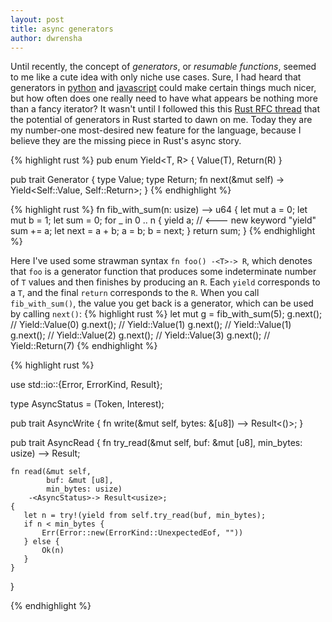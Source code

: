 ```yaml
---
layout: post
title: async generators
author: dwrensha
---
```


Until recently,
the concept of *generators*, or *resumable functions*,
seemed to me like a cute idea
with only niche use cases.
Sure, I had heard that generators
in [python](https://www.python.org/dev/peps/pep-0255/)
and
[javascript](https://developer.mozilla.org/en-US/docs/Web/JavaScript/Guide/Iterators_and_Generators#Generators)
could make certain things much nicer,
but how often does one really need to have
what appears be nothing more than a fancy iterator?
It wasn't until I followed this
this [Rust RFC thread](https://github.com/rust-lang/rfcs/issues/1081)
that the potential of generators in Rust started to dawn on me.
Today they are my number-one most-desired new feature for the language, because I
believe they are the missing piece in Rust's async story.


{% highlight rust %}
pub enum Yield<T, R> {
    Value(T),
    Return(R)
}

pub trait Generator {
    type Value;
    type Return;
    fn next(&mut self) -> Yield<Self::Value, Self::Return>;
}
{% endhighlight %}

{% highlight rust %}
fn fib_with_sum(n: usize) -<u64>-> u64 {
     let mut a = 0;
     let mut b = 1;
     let sum = 0;
     for _ in 0 .. n {
         yield a; // <--- new keyword "yield"
         sum += a;
         let next = a + b;
         a = b;
         b = next;
     }
     return sum;
}
{% endhighlight %}

Here I've used some strawman syntax `fn foo() -<T>-> R`, which denotes that `foo`
is a generator function that produces some indeterminate number of `T` values
and then finishes by producing an `R`. Each `yield` corresponds to a `T`, and the final
`return` corresponds to the `R`.
When you call `fib_with_sum()`, the value you get back is a generator,
which can be used by calling `next()`:
{% highlight rust %}
let mut g = fib_with_sum(5);
g.next(); // Yield::Value(0)
g.next(); // Yield::Value(1)
g.next(); // Yield::Value(1)
g.next(); // Yield::Value(2)
g.next(); // Yield::Value(3)
g.next(); // Yield::Return(7)
{% endhighlight %}



{% highlight rust %}

use std::io::{Error, ErrorKind, Result};

type AsyncStatus = (Token, Interest);

pub trait AsyncWrite {
    fn write(&mut self, bytes: &[u8]) -<AsyncStatus>-> Result<()>;
}

pub trait AsyncRead {
    fn try_read(&mut self,
            buf: &mut [u8],
            min_bytes: usize)
        -<AsyncStatus>-> Result<usize>;

    fn read(&mut self,
            buf: &mut [u8],
            min_bytes: usize)
        -<AsyncStatus>-> Result<usize>;
    {
       let n = try!(yield from self.try_read(buf, min_bytes);
       if n < min_bytes {
           Err(Error::new(ErrorKind::UnexpectedEof, ""))
       } else {
           Ok(n)
       }
    }
}

{% endhighlight %}
